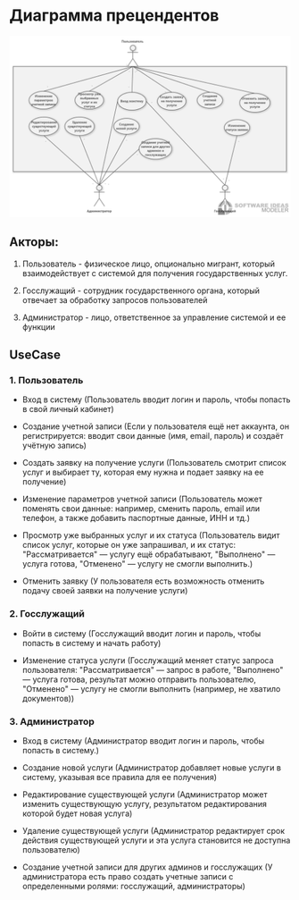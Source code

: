 # Диаграмма прецендентов
![](https://github.com/Marina200426/PIS-Belonogov-Chelokhsaeva/blob/main/Диаграмма%20прецендентов%20(use%20case)/New_diagr.png)


## Акторы:

1.	Пользователь - физическое лицо, опционально мигрант, который взаимодействует с системой для получения государственных услуг. 

2.	Госслужащий - сотрудник государственного органа, который отвечает за обработку запросов пользователей

3.	Администратор - лицо, ответственное за управление системой и ее функции

## UseCase

### 1.	Пользователь


- Вход в систему (Пользователь вводит логин и пароль, чтобы попасть в свой личный кабинет)

- Создание учетной записи (Если у пользователя ещё нет аккаунта, он регистрируется: вводит свои данные (имя, email, пароль) и создаёт учётную запись)

- Создать заявку на получение услуги (Пользователь смотрит список услуг и выбирает ту, которая ему нужна и подает заявку на ее получение)

- Изменение параметров учетной записи (Пользователь может поменять свои данные: например, сменить пароль, email или телефон, а также добавить паспортные данные, ИНН и тд.)

- Просмотр уже выбранных услуг и их статуса (Пользователь видит список услуг, которые он уже запрашивал, и их статус: "Рассматривается" — услугу ещё обрабатывают, "Выполнено" — услуга готова, "Отменено" — услугу не смогли выполнить.)

- Отменить заявку (У пользователя есть возможность отменить подачу своей заявки на получение услуги)

### 2. Госслужащий


- Войти в систему (Госслужащий вводит логин и пароль, чтобы попасть в систему и начать работу)

- Изменение статуса услуги (Госслужащий меняет статус запроса пользователя: "Рассматривается" — запрос в работе, "Выполнено" — услуга готова, результат можно отправить пользователю, "Отменено" — услугу не смогли выполнить (например, не хватило документов))


### 3. Администратор

- Вход в систему (Администратор вводит логин и пароль, чтобы попасть в систему.)

- Создание новой услуги (Администратор добавляет новые услуги в систему, указывая все правила для ее получения)

- Редактирование существующей услуги (Администратор может изменить существующую услугу, результатом редактирования которой будет новая услуга)

- Удаление существующей услуги (Администратор редактирует срок действия существующей услуги и эта услуга становится не доступна пользователю)

- Создание учетной записи для других админов и госслужащих (У администратора есть право создать учетные записи с определенными ролями: госслужащий, администраторы)

